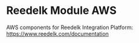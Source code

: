 # Reedelk Module AWS

AWS components for Reedelk Integration Platform: https://www.reedelk.com/documentation
